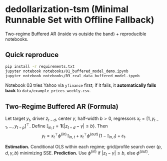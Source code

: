 
# dedollarization-tsm (Minimal Runnable Set with Offline Fallback)

Two-regime Buffered AR (inside vs outside the band) + reproducible notebooks.

## Quick reproduce
```bash
pip install -r requirements.txt
jupyter notebook notebooks/01_buffered_model_demo.ipynb
jupyter notebook notebooks/03_real_data_buffered_model.ipynb
```
Notebook 03 tries Yahoo via `yfinance` first; if it fails, it **automatically falls back** to `data/example_prices_weekly.csv`.

## Two-Regime Buffered AR (Formula)
Let target $y_t$, driver $z_{t-d}$, center $\gamma$, half-width $b>0$, regressors $x_t=[1,y_{t-1},\ldots,y_{t-p}]^\top$.
Define $\mathbb{I}_{in,t}=\mathbf{1}\{|z_{t-d}-\gamma|\le b\}$. Then
$$ y_t = x_t^\top\phi^{(in)}\,\mathbb{I}_{in,t} + x_t^\top\phi^{(out)}\,(1-\mathbb{I}_{in,t}) + \varepsilon_t. $$

**Estimation.** Conditional OLS within each regime; grid/profile search over $(p,d,\gamma,b)$ minimizing SSE.
**Prediction.** Use $\phi^{(in)}$ if $|z_t-\gamma|\le b$, else $\phi^{(out)}$.
